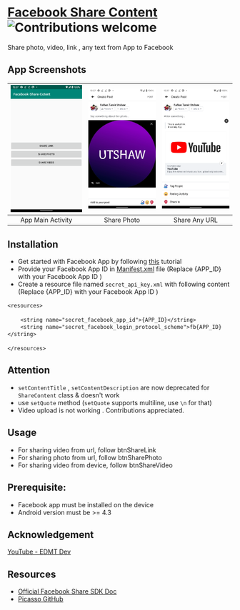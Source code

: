 # [Facebook Share Content](https://github.com/Utshaw/Facebook-Share-Cotent) ![Contributions welcome](https://img.shields.io/badge/contributions-welcome-orange.svg)

Share photo, video, link , any text from App to Facebook <br />

## App Screenshots
| ![](img/main.png) | ![AudioBlocks](img/image.png)| ![SignUp process](img/url.png) |
|:---:|:---:|:---:|
|App Main Activity| Share Photo | Share Any URL|

## Installation
- Get started with Facebook App by following [this](https://youtu.be/2ZdzG_XObDM) tutorial
- Provide your Facebook App ID in [Manifest.xml](blob/master/app/src/main/AndroidManifest.xml) file (Replace {APP_ID} with your Facebook App ID )
- Create a resource file named  `secret_api_key.xml` with following content (Replace {APP_ID} with your Facebook App ID )
```
<resources>

    <string name="secret_facebook_app_id">{APP_ID}</string>
    <string name="secret_facebook_login_protocol_scheme">fb{APP_ID}</string>

</resources>
```
## Attention
- `setContentTitle` ,  `setContentDescription` are now deprecated for `ShareContent` class & doesn't work
- use `setQuote` method  (`setQuote` supports multiline, use `\n` for that)
- Video upload is not working . Contributions appreciated. 


## Usage
- For sharing video from url, follow btnShareLink
- For sharing photo from url, follow btnSharePhoto
- For sharing video from device, follow btnShareVideo


## Prerequisite:
- Facebook app must be installed on the device
- Android version must be >= 4.3

## Acknowledgement
[YouTube - EDMT Dev](https://youtu.be/2ZdzG_XObDM)

## Resources
- [Official Facebook Share SDK Doc](https://developers.facebook.com/docs/sharing/android/)
- [Picasso GitHub](https://github.com/square/picasso)